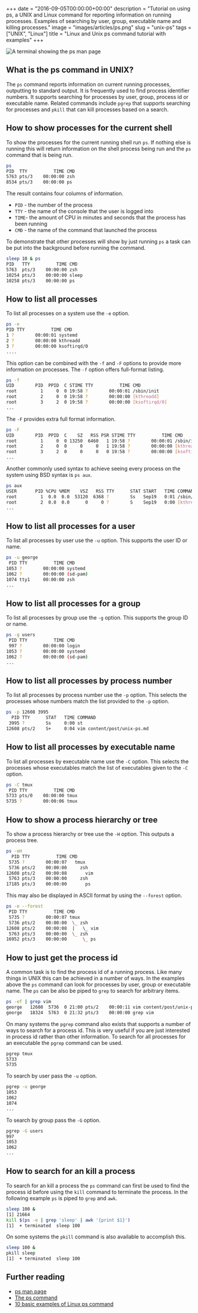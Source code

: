 +++
date = "2016-09-05T00:00:00+00:00"
description = "Tutorial on using ps, a UNIX and Linux command for reporting information on running processes. Examples of searching by user, group, executable name and killing processes."
image = "images/articles/ps.png"
slug = "unix-ps"
tags = ["UNIX", "Linux"]
title = "Linux and Unix ps command tutorial with examples"
+++

![A terminal showing the ps man page][2]

## What is the ps command in UNIX?

The `ps` command reports information on current running processes, outputting to
standard output. It is frequently used to find process identifier numbers. It
supports searching for processes by user, group, process id or executable name.
Related commands include `pgrep` that supports searching for processes and
`pkill` that can kill processes based on a search.

## How to show processes for the current shell

To show the processes for the current running shell run `ps`. If nothing else is
running this will return information on the shell process being run and the `ps`
command that is being run.

```sh
ps
PID  TTY          TIME CMD
5763 pts/3    00:00:00 zsh
8534 pts/3    00:00:00 ps
```

The result contains four columns of information.

- `PID` - the number of the process
- `TTY` - the name of the console that the user is logged into
- `TIME`- the amount of CPU in minutes and seconds that the process has been
  running
- `CMD` - the name of the command that launched the process

To demonstrate that other processes will show by just running `ps` a task can be
put into the background before running the command.

```sh
sleep 10 & ps
PID   TTY          TIME CMD
5763  pts/3    00:00:00 zsh
10254 pts/3    00:00:00 sleep
10258 pts/3    00:00:00 ps
```

## How to list all processes

To list all processes on a system use the `-e` option.

```sh
ps -e
PID TTY          TIME CMD
1 ?        00:00:01 systemd
2 ?        00:00:00 kthreadd
3 ?        00:00:00 ksoftirqd/0
....
```

This option can be combined with the `-f` and `-F` options to provide more
information on processes. The `-f` option offers full-format listing.

```sh
ps -f
UID        PID  PPID  C STIME TTY          TIME CMD
root         1     0  0 19:58 ?        00:00:01 /sbin/init
root         2     0  0 19:58 ?        00:00:00 [kthreadd]
root         3     2  0 19:58 ?        00:00:00 [ksoftirqd/0]
...
```

The `-F` provides extra full format information.

```sh
ps -F
UID        PID  PPID  C    SZ   RSS PSR STIME TTY          TIME CMD
root         1     0  0 13250  6460   1 19:58 ?        00:00:01 /sbin/init
root         2     0  0     0     0   1 19:58 ?        00:00:00 [kthreadd]
root         3     2  0     0     0   0 19:58 ?        00:00:00 [ksoftirqd/0]
...
```

Another commonly used syntax to achieve seeing every process on the system using
BSD syntax is `ps aux`.

```sh
ps aux
USER       PID %CPU %MEM    VSZ   RSS TTY      STAT START   TIME COMMAND
root         1  0.0  0.0  53120  6368 ?        Ss   Sep19   0:01 /sbin/init
root         2  0.0  0.0      0     0 ?        S    Sep19   0:00 [kthreadd]
...
```

## How to list all processes for a user

To list all processes by user use the `-u` option. This supports the user ID or
name.

```sh
ps -u george
 PID TTY          TIME CMD
1053 ?        00:00:00 systemd
1062 ?        00:00:00 (sd-pam)
1074 tty1     00:00:00 zsh
...
```

## How to list all processes for a group

To list all processes by group use the `-g` option. This supports the group ID
or name.

```sh
ps -g users
 PID TTY          TIME CMD
 997 ?        00:00:00 login
1053 ?        00:00:00 systemd
1062 ?        00:00:00 (sd-pam)
...
```

## How to list all processes by process number

To list all processes by process number use the `-p` option. This selects the
processes whose numbers match the list provided to the `-p` option.

```sh
ps -p 12608 3995
  PID TTY      STAT   TIME COMMAND
 3995 ?        Ss     0:00 st
12608 pts/2    S+     0:04 vim content/post/unix-ps.md
```

## How to list all processes by executable name

To list all processes by executable name use the `-C` option. This selects the
processes whose executables match the list of executables given to the `-C`
option.

```sh
ps -C tmux
 PID TTY          TIME CMD
5733 pts/0    00:00:00 tmux
5735 ?        00:00:06 tmux
```

## How to show a process hierarchy or tree

To show a process hierarchy or tree use the `-H` option. This outputs a process
tree.

```sh
ps -eH
  PID TTY          TIME CMD
 5735 ?        00:00:07   tmux
 5736 pts/2    00:00:00     zsh
12608 pts/2    00:00:08       vim
 5763 pts/3    00:00:00     zsh
17185 pts/3    00:00:00       ps
```

This may also be displayed in ASCII format by using the `--forest` option.

```sh
ps -e --forest
 PID TTY          TIME CMD
 5735 ?        00:00:07 tmux
 5736 pts/2    00:00:00  \_ zsh
12608 pts/2    00:00:08  |   \_ vim
 5763 pts/3    00:00:00  \_ zsh
16952 pts/3    00:00:00      \_ ps
```

## How to just get the process id

A common task is to find the process id of a running process. Like many things
in UNIX this can be achieved in a number of ways. In the examples above the `ps`
command can look for processes by user, group or executable name. The `ps` can
be also be piped to `grep` to search for arbitrary items.

```sh
ps -ef | grep vim
george   12608  5736  0 21:00 pts/2    00:00:11 vim content/post/unix-ps.md
george   18324  5763  0 21:32 pts/3    00:00:00 grep vim
```

On many systems the `pgrep` command also exists that supports a number of ways
to search for a process id. This is very useful if you are just interested in
process id rather than other information. To search for all processes for an
executable the `pgrep` command can be used.

```sh
pgrep tmux
5733
5735
```

To search by user pass the `-u` option.

```sh
pgrep -u george
1053
1062
1074
...
```

To search by group pass the `-G` option.

```sh
pgrep -G users
997
1053
1062
...
```

## How to search for an kill a process

To search for an kill a process the `ps` command can first be used to find the
process id before using the `kill` command to terminate the process. In the
following example `ps` is piped to `grep` and `awk`.

```sh
sleep 100 &
[1] 21664
kill $(ps -e | grep 'sleep' | awk '{print $1}')
[1]  + terminated  sleep 100
```

On some systems the `pkill` command is also available to accomplish this.

```sh
sleep 100 &
pkill sleep
[1]  + terminated  sleep 100
```

## Further reading

- [ps man page][1]
- [The ps command][3]
- [10 basic examples of Linux ps command][4]

[1]: http://linux.die.net/man/1/ps
[2]: /images/articles/ps.png "Linux and Unix ps command"
[3]: http://www.linfo.org/ps.html
[4]: http://www.binarytides.com/linux-ps-command/
